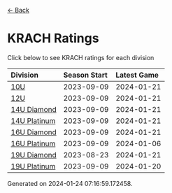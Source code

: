[<- Back](../readme.md)
# KRACH Ratings
Click below to see KRACH ratings for each division

| Division | Season Start | Latest Game |
| :-- | :-- | :-- |
| [10U](10U-ratings.md) | 2023-09-09 | 2024-01-21 |
| [12U](12U-ratings.md) | 2023-09-09 | 2024-01-21 |
| [14U Diamond](14U-Diamond-ratings.md) | 2023-09-09 | 2024-01-21 |
| [14U Platinum](14U-Platinum-ratings.md) | 2023-09-09 | 2024-01-21 |
| [16U Diamond](16U-Diamond-ratings.md) | 2023-09-09 | 2024-01-21 |
| [16U Platinum](16U-Platinum-ratings.md) | 2023-09-09 | 2024-01-06 |
| [19U Diamond](19U-Diamond-ratings.md) | 2023-08-23 | 2024-01-21 |
| [19U Platinum](19U-Platinum-ratings.md) | 2023-09-09 | 2024-01-20 |

Generated on 2024-01-24 07:16:59.172458.
